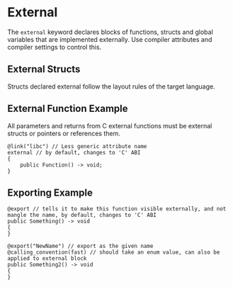 # External

The `external` keyword declares blocks  of functions, structs and global variables that are implemented externally. Use compiler attributes and compiler settings to control this.

## External Structs

Structs declared external follow the layout rules of the target language.

## External Function Example

All parameters and returns from C external functions must be external structs or pointers or references them.

    @link("libc") // Less generic attribute name
    external // by default, changes to 'C' ABI
    {
        public Function() -> void;
    }
    
## Exporting Example

    @export // tells it to make this function visible externally, and not mangle the name, by default, changes to 'C' ABI
    public Something() -> void
    {
    }
    
    @export("NewName") // export as the given name
    @calling_convention(fast) // should take an enum value, can also be applied to external block
    public Something2() -> void
    {
    }